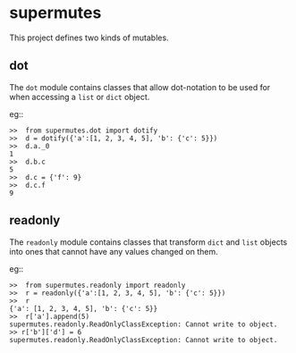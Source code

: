 supermutes
==========

This project defines two kinds of mutables.

dot
---

The ``dot`` module contains classes that allow dot-notation to be used for
when accessing a ``list`` or ``dict`` object.

eg::

    >>  from supermutes.dot import dotify
    >>  d = dotify({'a':[1, 2, 3, 4, 5], 'b': {'c': 5}})
    >>  d.a._0
    1
    >>  d.b.c
    5
    >>  d.c = {'f': 9}
    >>  d.c.f
    9

readonly
--------

The ``readonly`` module contains classes that transform ``dict`` and ``list``
objects into ones that cannot have any values changed on them.

eg::

    >>  from supermutes.readonly import readonly
    >>  r = readonly({'a':[1, 2, 3, 4, 5], 'b': {'c': 5}})
    >>  r
    {'a': [1, 2, 3, 4, 5], 'b': {'c': 5}}
    >>  r['a'].append(5)
    supermutes.readonly.ReadOnlyClassException: Cannot write to object.
    >> r['b']['d'] = 6
    supermutes.readonly.ReadOnlyClassException: Cannot write to object.
